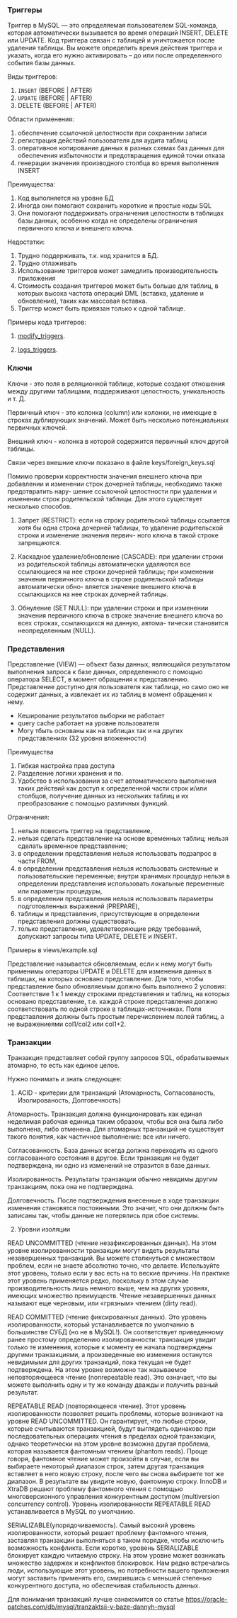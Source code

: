 ### **Триггеры**
Триггер в MySQL — это определяемая пользователем SQL-команда, которая автоматически вызывается во время операций INSERT, DELETE или UPDATE. Код триггера связан с таблицей и уничтожается после удаления таблицы.
Вы можете определить время действия триггера и указать, когда его нужно активировать – до или после определенного события базы данных.

Виды триггеров:
1. `INSERT` (BEFORE | AFTER)
2. `UPDATE` (BEFORE | AFTER)
3. DELETE (BEFORE | AFTER)

Области применения:
1. обеспечение ссылочной целостности при сохранении записи
2. регистрация действий пользователя для аудита таблиц
3. оперативное копирование данных в разных схемах баз данных для обеспечения избыточности и предотвращения единой точки отказа
4. генерации значения производного столбца во время выполнения INSERT

Преимущества:
1. Код выполняется на уровне БД 
2. Иногда они помогают сохранить короткие и простые коды SQL
3. Они помогают поддерживать ограничения целостности в таблицах базы данных, особенно когда не определены ограничения первичного ключа и внешнего ключа.

Недостатки:
1. Трудно поддерживать, т.к. код хранится в БД.
2. Трудно отлаживать 
3. Использование триггеров может замедлить производительность приложения
4. Стоимость создания триггеров может быть больше для таблиц, в которых высока частота операций DML (вставка, удаление и обновление), таких как массовая вставка.
5. Триггер может быть привязан только к одной таблице. 

Примеры кода триггеров:
 1. [modify_triggers](/sql-tasks/triggers/modify_triggers.sql).

 2. [logs_triggers](/sql-tasks/triggers/logs_triggers.sql).


### **Ключи**
Ключи - это поля в реляционной таблице, которые создают отношения между другими таблицами, поддерживают целостность, уникальность и т. Д. 

Первичный ключ - это колонка (column) или колонки, не имеющие в строках дублирующих значений.
Может быть несколько потенциальных первичных ключей. 

Внешний ключ - колонка в которой содержится первичный ключ другой таблицы.

Связи через внешние ключи показано в файле keys/foreign_keys.sql

Помимо проверки корректности значения внешнего ключа при добавлении и изменении строк дочерней таблицы, 
необходимо также предотвратить нару-
шение ссылочной целостности при удалении и изменении строк родительской таблицы. Для
этого существует несколько способов.
1. Запрет (RESTRICT): если на строку родительской таблицы ссылается хотя бы одна
строка дочерней таблицы, то удаление родительской строки и изменение значения первич-
ного ключа в такой строке запрещаются. 
 
2. Каскадное удаление/обновление (CASCADE): при удалении строки из родительской
таблицы автоматически удаляются все ссылающиеся на нее строки дочерней таблицы; при
изменении значения первичного ключа в строке родительской таблицы автоматически обно-
вляется значение внешнего ключа в ссылающихся на нее строках дочерней таблицы.

3. Обнуление (SET NULL): при удалении строки и при изменении значения первичного
ключа в строке значение внешнего ключа во всех строках, ссылающихся на данную, автома-
тически становится неопределенным (NULL).


### **Представления**
Представление (VIEW) — объект базы данных, являющийся результатом выполнения запроса к базе данных, определенного с помощью оператора SELECT, в момент обращения к представлению.
Представление доступно для пользователя как таблица, но само оно не содержит данных, а извлекает их из таблиц в момент обращения к нему.

 - Кеширование результатов выборки не работает
 - query cache работает на уровне пользователя
 - Могу тбыть основаны как на таблицах так и на других представлениях (32 уровня вложенности)

Преимущества
1. Гибкая настройка прав доступа
2. Разделение логики хранения и по.
3. Удобство в использовании за счет автоматического выполнения таких действий как доступ к определенной части строк и/или столбцов, получение данных из нескольких таблиц и их преобразование с помощью различных функций.

Ограничения:
1. нельзя повесить триггер на представление,
2. нельзя сделать представление на основе временных таблиц; нельзя сделать временное представление;
3. в определении представления нельзя использовать подзапрос в части FROM,
4. в определении представления нельзя использовать системные и пользовательские переменные; внутри хранимых процедур нельзя в определении представления использовать локальные переменные или параметры процедуры,
5. в определении представления нельзя использовать параметры подготовленных выражений (PREPARE),
6. таблицы и представления, присутствующие в определении представления должны существовать.
7. только представления, удовлетворяющие ряду требований, допускают запросы типа UPDATE, DELETE и INSERT.

Примеры в views/example.sql

Представление называется обновляемым, если к нему могут быть применимы операторы UPDATE и DELETE для изменения данных в таблицах, на которых основано представление. Для того, чтобы представление было обновляемым должно быть выполнено 2 условия:
Соответствие 1 к 1 между строками представления и таблиц, на которых основано представление, т.е. каждой строке представления должно соответствовать по одной строке в таблицах-источниках.
Поля представления должны быть простым перечислением полей таблиц, а не выражениеями col1/col2 или col1+2.

### **Транзакции**

Транзакция представляет собой группу запросов SQL, обрабатываемых атомарно, то есть как единое целое.

Нужно понимать и знать следующее:

1) ACID - критерии для транзакций (Атомарность, Согласованость, Изолированость, Долговечность)

Атомарность. Транзакция должна функционировать как единая неделимая ра­бочая единица таким образом, чтобы вся она была либо выполнена, либо отменена. Для атомарных транзакций не существует такого понятия, как частичное выполнение: все или ничего.

Согласованность. База данных всегда должна переходить из одного согласован­ного состояния в другое. Если транзакция не будет подтверждена, ни одно из изменений не отразится в базе данных.

Изолированность. Результаты транзакции обычно невидимы другим транзак­циям, пока она не подтверждена. 

Долговечность. После подтверждения внесенные в ходе транзакции изменения становятся постоянными. Это значит, что они должны быть записаны так, чтобы данные не потерялись при сбое системы. 


2) Уровни изоляции

READ UNCOMMITTED (чтение незафиксированных данных). На этом уровне изолированности транзакции могут видеть результаты незавершенных транзакций. Вы можете столкнуться с множеством проблем, если не знаете абсолютно точно, что делаете. Используйте этот уровень, только если у вас есть на то веские причины. На практике этот уровень применя­ется редко, поскольку в этом случае производительность лишь немного выше, чем на других уровнях, имеющих множество преимуществ. Чтение незавершенных данных называют еще черновым, или «грязным» чтением (dirty read).

READ COMMITTED (чтение фиксированных данных). Это уровень изолированности, который устанавливается по умолча­нию в большинстве СУБД (но не в MySQL!). Он соответствует приведенному ранее простому определению изолированности: транзакция увидит только те изменения, которые к моменту ее начала подтверждены другими транзакциями, а произведен­ные ею изменения останутся невидимыми для других транзакций, пока текущая не будет подтверждена. На этом уровне возможно так называемое неповторяющееся чтение (nonrepeatable read). Это означает, что вы можете выполнить одну и ту же команду дважды и получить разный результат.

REPEATABLE READ (повторяющееся чтение). Этот уровень изолированности позволяет решить проблемы, ко­торые возникают на уровне READ UNCOMMITTED. Он гарантирует, что любые строки, которые считываются транзакцией, будут выглядеть одинаково при последовательных операциях чтения в пределах одной транзакции, однако теоретически на этом уровне возможна другая проблема, которая называется фантомным чтением (phantom reads). Проще говоря, фантомное чтение может произойти в случае, если вы выбираете некоторый диапазон строк, затем другая транзакция вставляет в него новую строку, после чего вы снова выбираете тот же диапазон. В результате вы увидите новую, фантомную строку. InnoDB и XtraDB решают проблему фантомного чтения с помощью многоверсионного управления конку­рентным доступом (multiversion concurrency control). Уровень изолированности REPEATABLE READ устанавливается в MySQL по умол­чанию.

SERIALIZABLE(упорядочиваемость). Самый высокий уровень изолированности, который решает про­блему фантомного чтения, заставляя транзакции выполняться в таком порядке, чтобы исключить возможность конфликта. Если коротко, уровень SERIALIZABLE блокирует каждую читаемую строку. На этом уровне может возникать множество задержек и конфликтов блокировок. Нам редко встречались люди, использующие этот уровень, но потребности вашего приложения могут заставить применять его, смирившись с меньшей степенью конкурентного доступа, но обеспечивая стабильность данных.


Для понимания транзакций лучше ознакомится со статье https://oracle-patches.com/db/mysql/tranzaktsii-v-baze-dannyh-mysql


